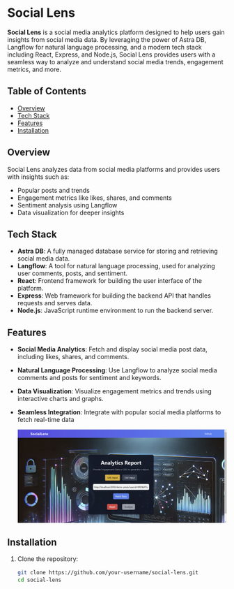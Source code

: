 # Social Lens

**Social Lens** is a social media analytics platform designed to help users gain insights from social media data. By leveraging the power of Astra DB, Langflow for natural language processing, and a modern tech stack including React, Express, and Node.js, Social Lens provides users with a seamless way to analyze and understand social media trends, engagement metrics, and more.

## Table of Contents
- [Overview](#overview)
- [Tech Stack](#tech-stack)
- [Features](#features)
- [Installation](#installation)

## Overview
Social Lens analyzes data from social media platforms and provides users with insights such as:
- Popular posts and trends
- Engagement metrics like likes, shares, and comments
- Sentiment analysis using Langflow
- Data visualization for deeper insights

## Tech Stack
- **Astra DB**: A fully managed database service for storing and retrieving social media data.
- **Langflow**: A tool for natural language processing, used for analyzing user comments, posts, and sentiment.
- **React**: Frontend framework for building the user interface of the platform.
- **Express**: Web framework for building the backend API that handles requests and serves data.
- **Node.js**: JavaScript runtime environment to run the backend server.

## Features
- **Social Media Analytics**: Fetch and display social media post data, including likes, shares, and comments.
- **Natural Language Processing**: Use Langflow to analyze social media comments and posts for sentiment and keywords.
- **Data Visualization**: Visualize engagement metrics and trends using interactive charts and graphs.
- **Seamless Integration**: Integrate with popular social media platforms to fetch real-time data

  ![Social Lens](image.png)


## Installation

1. Clone the repository:
   ```bash
   git clone https://github.com/your-username/social-lens.git
   cd social-lens
